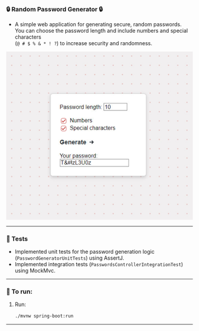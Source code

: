 ### 🔒️ Random Password Generator 🔒️

- A simple web application for generating
secure, random passwords.  
You can choose the password length and
include numbers and special characters  
(`@ # $ % & * ! ?`) to increase security
and randomness.


![screenshot](screenshot/Password_Screenshot.jpg)

---

### 🚧 Tests

- Implemented unit tests for the
  password generation
  logic (`PasswordGeneratorUnitTests`)
  using AssertJ.
- Implemented integration tests (`PasswordsControllerIntegrationTest`)
  using MockMvc.

---

### 🚀 To run:

1. Run:
    ```bash
    ./mvnw spring-boot:run
    ```

---
